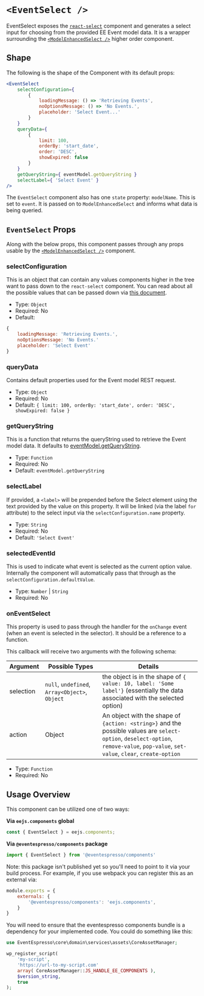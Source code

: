 # `<EventSelect />`

EventSelect exposes the [`react-select`](https://deploy-preview-2289--react-select.netlify.com/home) component and generates a select input for choosing from the provided EE Event model data. It is a wrapper surrounding the [`<ModelEnhancedSelect />`](model-select.md) higher order component.

## Shape

The following is the shape of the Component with its default props:

```jsx
<EventSelect
    selectConfiguration={
        {
            loadingMessage: () => 'Retrieving Events',
            noOptionsMessage: () => 'No Events.',
            placeholder: 'Select Event...'
        }
    }
    queryData={
        {
            limit: 100,
            orderBy: 'start_date',
            order: 'DESC',
            showExpired: false
        }
    }
    getQueryString={ eventModel.getQueryString }
    selectLabel={ 'Select Event' }
/>
```

The `EventSelect` component also has one `state` property: `modelName`.  This is set to `event`.  It is passed on to `ModelEnhancedSelect` and informs what data is being queried.

## `EventSelect` Props

Along with the below props, this component passes through any props usable by the [`<ModelEnhancedSelect />`](model-select.md) component.

### selectConfiguration

This is an object that can contain any values components higher in the tree want to pass down to the `react-select` component.  You can read about all the possible values that can be passed down via [this document](https://deploy-preview-2289--react-select.netlify.com/props).

- Type: `Object`
- Required: No
- Default:
```js
{
    loadingMessage: 'Retrieving Events.',
    noOptionsMessage: 'No Events.'
    placeholder: 'Select Event'
}
```

### queryData

Contains default properties used for the Event model REST request.

- Type: `Object`
- Required: No
- Default: `{ limit: 100, orderBy: 'start_date', order: 'DESC', showExpired: false }`

### getQueryString

This is a function that returns the queryString used to retrieve the Event model data. It defaults to [eventModel.getQueryString](../../../../../assets/src/data/model/event/index.js).

- Type: `Function`
- Required: No
- Default: `eventModel.getQueryString`

### selectLabel

If provided, a `<label>` will be prepended before the Select element using the text provided by the value on this property.  It will be linked (via the label `for` attribute) to the select input via the `selectConfiguration.name` property.

- Type: `String`
- Required: No
- Default: `'Select Event'`

### selectedEventId

This is used to indicate what event is selected as the current option value.  Internally the component will automatically pass that through as the `selectConfiguration.defaultValue`.

- Type: `Number` | `String`
- Required: No

### onEventSelect

This property is used to pass through the handler for the `onChange` event (when an event is selected in the selector).  It should be a reference to a function.

This callback will receive two arguments with the following schema:

| Argument | Possible Types | Details |
| -------- | --------------- | ------- |
| selection | `null`, `undefined`, `Array<Object>`, `Object` | the object is in the shape of `{ value: 10, label: 'Some label'}` (essentially the data associated with the selected option) |
| action | Object | An object with the shape of `{action: <string>}` and the possible values are `select-option`, `deselect-option`, `remove-value`, `pop-value`, `set-value`, `clear`, `create-option` |


- Type: `Function`
- Required: No

## Usage Overview

This component can be utilized one of two ways:

**Via `eejs.components` global**

```js
const { EventSelect } = eejs.components;
```

**Via `@eventespresso/components` package**

```js
import { EventSelect } from '@eventespresso/components'
```

Note: this package isn't published yet so you'll need to point to it via your build process. For example, if you use webpack you can register this as an external via:

```js
module.exports = {
    externals: {
        '@eventespresso/components': 'eejs.components',
    }
}
```

You will need to ensure that the eventespresso components bundle is a dependency for your implemented code.  You could do something like this:

```php
use EventEspresso\core\domain\services\assets\CoreAssetManager;

wp_register_script(
    'my-script',
    'https://url-to-my-script.com'
    array( CoreAssetManager::JS_HANDLE_EE_COMPONENTS ),
    $version_string,
    true
);
```
